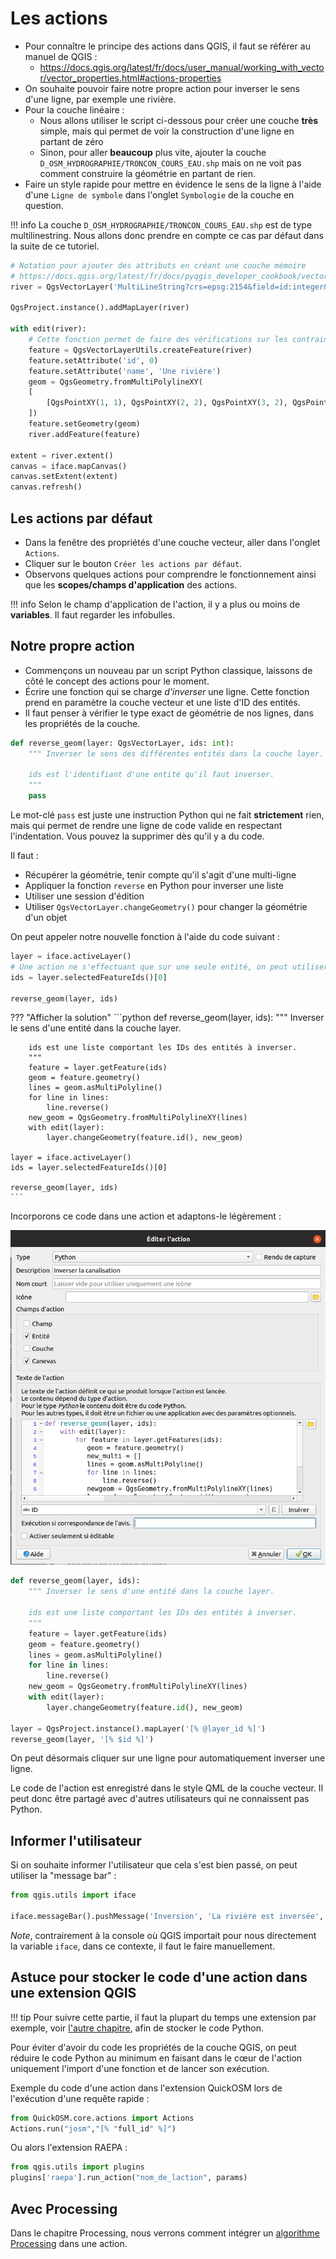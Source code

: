 # Les actions

* Pour connaître le principe des actions dans QGIS, il faut se référer au manuel de QGIS :
    * https://docs.qgis.org/latest/fr/docs/user_manual/working_with_vector/vector_properties.html#actions-properties
* On souhaite pouvoir faire notre propre action pour inverser le sens d'une ligne, par exemple une rivière.
* Pour la couche linéaire :
  * Nous allons utiliser le script ci-dessous pour créer une couche **très** simple, mais qui permet de voir la construction
    d'une ligne en partant de zéro
  * Sinon, pour aller **beaucoup** plus vite, ajouter la couche `D_OSM_HYDROGRAPHIE/TRONCON_COURS_EAU.shp`
    mais on ne voit pas comment construire la géométrie en partant de rien.
* Faire un style rapide pour mettre en évidence le sens de la ligne à l'aide d'une `Ligne de symbole` dans
  l'onglet `Symbologie` de la couche en question.

!!! info
    La couche `D_OSM_HYDROGRAPHIE/TRONCON_COURS_EAU.shp` est de type multilinestring. Nous allons donc prendre en compte
    ce cas par défaut dans la suite de ce tutoriel.

```python
# Notation pour ajouter des attributs en créant une couche mémoire
# https://docs.qgis.org/latest/fr/docs/pyqgis_developer_cookbook/vector.html#from-an-instance-of-qgsvectorlayer
river = QgsVectorLayer('MultiLineString?crs=epsg:2154&field=id:integer&field=name:string(20)&index=yes', 'Rivers', 'memory')

QgsProject.instance().addMapLayer(river)

with edit(river):
    # Cette fonction permet de faire des vérifications sur les contraintes si nécessaires contrairement à QgsFeature(fields)
    feature = QgsVectorLayerUtils.createFeature(river)
    feature.setAttribute('id', 0)
    feature.setAttribute('name', 'Une rivière')
    geom = QgsGeometry.fromMultiPolylineXY(
    [
        [QgsPointXY(1, 1), QgsPointXY(2, 2), QgsPointXY(3, 2), QgsPointXY(4, 1)]
    ])
    feature.setGeometry(geom)
    river.addFeature(feature)

extent = river.extent()
canvas = iface.mapCanvas()
canvas.setExtent(extent)
canvas.refresh()
```
  
## Les actions par défaut

* Dans la fenêtre des propriétés d'une couche vecteur, aller dans l'onglet `Actions`.
* Cliquer sur le bouton `Créer les actions par défaut`.
* Observons quelques actions pour comprendre le fonctionnement ainsi que les **scopes/champs d'application**
  des actions.

!!! info
    Selon le champ d'application de l'action, il y a plus ou moins de **variables**. Il faut regarder les infobulles.

## Notre propre action

* Commençons un nouveau par un script Python classique, laissons de côté le concept des actions pour le moment.
* Écrire une fonction qui se charge *d'inverser* une ligne. Cette fonction prend en paramètre la couche
  vecteur et une liste d'ID des entités.
* Il faut penser à vérifier le type exact de géométrie de nos lignes, dans les propriétés de la couche.

```python
def reverse_geom(layer: QgsVectorLayer, ids: int):
    """ Inverser le sens des différentes entités dans la couche layer.

    ids est l'identifiant d'une entité qu'il faut inverser.
    """
    pass

```

Le mot-clé `pass` est juste une instruction Python qui ne fait **strictement** rien, mais qui permet de rendre
une ligne de code valide en respectant l'indentation. Vous pouvez la supprimer dès qu'il y a du code.

Il faut :

* Récupérer la géométrie, tenir compte qu'il s'agit d'une multi-ligne
* Appliquer la fonction `reverse` en Python pour inverser une liste
* Utiliser une session d'édition
* Utiliser `QgsVectorLayer.changeGeometry()` pour changer la géométrie d'un objet

On peut appeler notre nouvelle fonction à l'aide du code suivant :

```python
layer = iface.activeLayer()
# Une action ne s'effectuant que sur une seule entité, on peut utiliser [0]
ids = layer.selectedFeatureIds()[0]

reverse_geom(layer, ids)
```

??? "Afficher la solution"
    ```python
    def reverse_geom(layer, ids):
        """ Inverser le sens d'une entité dans la couche layer.

        ids est une liste comportant les IDs des entités à inverser.
        """
        feature = layer.getFeature(ids)
        geom = feature.geometry()
        lines = geom.asMultiPolyline()
        for line in lines:
            line.reverse()
        new_geom = QgsGeometry.fromMultiPolylineXY(lines)
        with edit(layer):
	        layer.changeGeometry(feature.id(), new_geom)

    layer = iface.activeLayer()
    ids = layer.selectedFeatureIds()[0]

    reverse_geom(layer, ids)
    ```

Incorporons ce code dans une action et adaptons-le légèrement :

![Inverser canalisation](./media/action_inverser_ligne.png)

```python
def reverse_geom(layer, ids):
    """ Inverser le sens d'une entité dans la couche layer.

    ids est une liste comportant les IDs des entités à inverser.
    """
    feature = layer.getFeature(ids)
    geom = feature.geometry()
    lines = geom.asMultiPolyline()
    for line in lines:
        line.reverse()
    new_geom = QgsGeometry.fromMultiPolylineXY(lines)
    with edit(layer):
        layer.changeGeometry(feature.id(), new_geom)

layer = QgsProject.instance().mapLayer('[% @layer_id %]')
reverse_geom(layer, '[% $id %]')
```

On peut désormais cliquer sur une ligne pour automatiquement inverser une ligne.

Le code de l'action est enregistré dans le style QML de la couche vecteur. Il peut donc être partagé avec 
d'autres utilisateurs qui ne connaissent pas Python.

## Informer l'utilisateur

Si on souhaite informer l'utilisateur que cela s'est bien passé, on peut utiliser la "message bar" :

```python
from qgis.utils import iface

iface.messageBar().pushMessage('Inversion', 'La rivière est inversée', Qgis.Success)
```

_Note_, contrairement à la console où QGIS importait pour nous directement la variable `iface`, dans ce contexte, il
faut le faire manuellement.

## Astuce pour stocker le code d'une action dans une extension QGIS

!!! tip
    Pour suivre cette partie, il faut la plupart du temps une extension par exemple, voir
    [l'autre chapitre](extension-generique.md), afin de stocker le code Python.

Pour éviter d'avoir du code les propriétés de la couche QGIS, on peut réduire le code Python
au minimum en faisant dans le cœur de l'action uniquement l'import d'une fonction et
de lancer son exécution.

Exemple du code d'une action dans l'extension QuickOSM lors de l'exécution
d'une requête rapide :

```python
from QuickOSM.core.actions import Actions
Actions.run("josm","[% "full_id" %]")
```

Ou alors l'extension RAEPA :

```python
from qgis.utils import plugins
plugins['raepa'].run_action("nom_de_laction", params)
```

## Avec Processing

Dans le chapitre Processing, nous verrons comment intégrer un
[algorithme Processing](script-processing.md#utiliser-un-script-processing-dans-une-action) dans une action.
